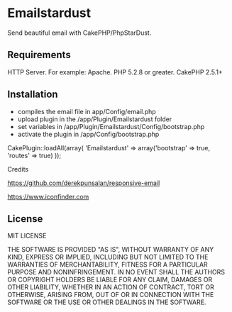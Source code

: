 # Emailstardust
Send beautiful email with CakePHP/PhpStarDust.

<h2>Requirements</h2>

HTTP Server. For example: Apache.
PHP 5.2.8 or greater.
CakePHP 2.5.1+


<h2>Installation</h2>

- compiles the email file in app/Config/email.php
- upload plugin in the /app/Plugin/Emailstardust folder
- set variables in /app/Plugin/Emailstardust/Config/bootstrap.php
- activate the plugin in /app/Config/bootstrap.php

CakePlugin::loadAll(array(
    'Emailstardust' => array('bootstrap' => true, 'routes' => true)
));

Credits

https://github.com/derekpunsalan/responsive-email

https://www.iconfinder.com

<h2>License</h2>

MIT LICENSE

THE SOFTWARE IS PROVIDED "AS IS", WITHOUT WARRANTY OF ANY KIND, EXPRESS OR
IMPLIED, INCLUDING BUT NOT LIMITED TO THE WARRANTIES OF MERCHANTABILITY,
FITNESS FOR A PARTICULAR PURPOSE AND NONINFRINGEMENT. IN NO EVENT SHALL THE
AUTHORS OR COPYRIGHT HOLDERS BE LIABLE FOR ANY CLAIM, DAMAGES OR OTHER
LIABILITY, WHETHER IN AN ACTION OF CONTRACT, TORT OR OTHERWISE, ARISING FROM,
OUT OF OR IN CONNECTION WITH THE SOFTWARE OR THE USE OR OTHER DEALINGS IN THE
SOFTWARE.
